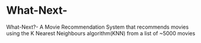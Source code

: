 # What-Next-
What-Next?- A Movie Recommendation System that recommends movies using the K Nearest Neighbours algorithm(KNN) from a list of ~5000 movies
